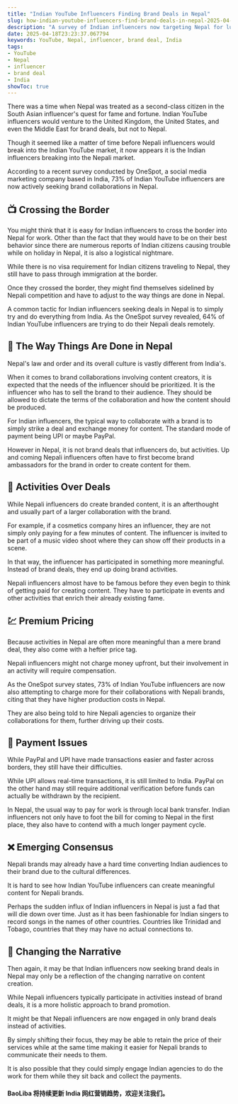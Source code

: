 ```yaml
---
title: "Indian YouTube Influencers Finding Brand Deals in Nepal"
slug: how-indian-youtube-influencers-find-brand-deals-in-nepal-2025-04-18
description: "A survey of Indian influencers now targeting Nepal for lucrative brand deals."
date: 2025-04-18T23:23:37.067794
keywords: YouTube, Nepal, influencer, brand deal, India
tags:
- YouTube
- Nepal
- influencer
- brand deal
- India
showToc: true
---
```


There was a time when Nepal was treated as a second-class citizen in the South Asian influencer's quest for fame and fortune. Indian YouTube influencers would venture to the United Kingdom, the United States, and even the Middle East for brand deals, but not to Nepal. 

Though it seemed like a matter of time before Nepali influencers would break into the Indian YouTube market, it now appears it is the Indian influencers breaking into the Nepali market. 

According to a recent survey conducted by OneSpot, a social media marketing company based in India, 73% of Indian YouTube influencers are now actively seeking brand collaborations in Nepal. 

## 📺 Crossing the Border 

You might think that it is easy for Indian influencers to cross the border into Nepal for work. Other than the fact that they would have to be on their best behavior since there are numerous reports of Indian citizens causing trouble while on holiday in Nepal, it is also a logistical nightmare. 

While there is no visa requirement for Indian citizens traveling to Nepal, they still have to pass through immigration at the border. 

Once they crossed the border, they might find themselves sidelined by Nepali competition and have to adjust to the way things are done in Nepal. 

A common tactic for Indian influencers seeking deals in Nepal is to simply try and do everything from India. As the OneSpot survey revealed, 64% of Indian YouTube influencers are trying to do their Nepali deals remotely. 

## 🤝 The Way Things Are Done in Nepal

Nepal's law and order and its overall culture is vastly different from India's. 

When it comes to brand collaborations involving content creators, it is expected that the needs of the influencer should be prioritized. It is the influencer who has to sell the brand to their audience. They should be allowed to dictate the terms of the collaboration and how the content should be produced. 

For Indian influencers, the typical way to collaborate with a brand is to simply strike a deal and exchange money for content. The standard mode of payment being UPI or maybe PayPal. 

However in Nepal, it is not brand deals that influencers do, but activities. Up and coming Nepali influencers often have to first become brand ambassadors for the brand in order to create content for them. 

## 🎸 Activities Over Deals 

While Nepali influencers do create branded content, it is an afterthought and usually part of a larger collaboration with the brand. 

For example, if a cosmetics company hires an influencer, they are not simply only paying for a few minutes of content. The influencer is invited to be part of a music video shoot where they can show off their products in a scene. 

In that way, the influencer has participated in something more meaningful. Instead of brand deals, they end up doing brand activities. 

Nepali influencers almost have to be famous before they even begin to think of getting paid for creating content. They have to participate in events and other activities that enrich their already existing fame. 

## 💹 Premium Pricing 

Because activities in Nepal are often more meaningful than a mere brand deal, they also come with a heftier price tag. 

Nepali influencers might not charge money upfront, but their involvement in an activity will require compensation. 

As the OneSpot survey states, 73% of Indian YouTube influencers are now also attempting to charge more for their collaborations with Nepali brands, citing that they have higher production costs in Nepal. 

They are also being told to hire Nepali agencies to organize their collaborations for them, further driving up their costs. 

## 💸 Payment Issues 

While PayPal and UPI have made transactions easier and faster across borders, they still have their difficulties. 

While UPI allows real-time transactions, it is still limited to India. PayPal on the other hand may still require additional verification before funds can actually be withdrawn by the recipient. 

In Nepal, the usual way to pay for work is through local bank transfer. Indian influencers not only have to foot the bill for coming to Nepal in the first place, they also have to contend with a much longer payment cycle. 

## ❌ Emerging Consensus

Nepali brands may already have a hard time converting Indian audiences to their brand due to the cultural differences. 

It is hard to see how Indian YouTube influencers can create meaningful content for Nepali brands. 

Perhaps the sudden influx of Indian influencers in Nepal is just a fad that will die down over time. Just as it has been fashionable for Indian singers to record songs in the names of other countries. Countries like Trinidad and Tobago, countries that they may have no actual connections to. 

## 🔄 Changing the Narrative 

Then again, it may be that Indian influencers now seeking brand deals in Nepal may only be a reflection of the changing narrative on content creation. 

While Nepali influencers typically participate in activities instead of brand deals, it is a more holistic approach to brand promotion. 

It might be that Nepali influencers are now engaged in only brand deals instead of activities. 

By simply shifting their focus, they may be able to retain the price of their services while at the same time making it easier for Nepali brands to communicate their needs to them. 

It is also possible that they could simply engage Indian agencies to do the work for them while they sit back and collect the payments. 

#### BaoLiba 将持续更新 India 网红营销趋势，欢迎关注我们。